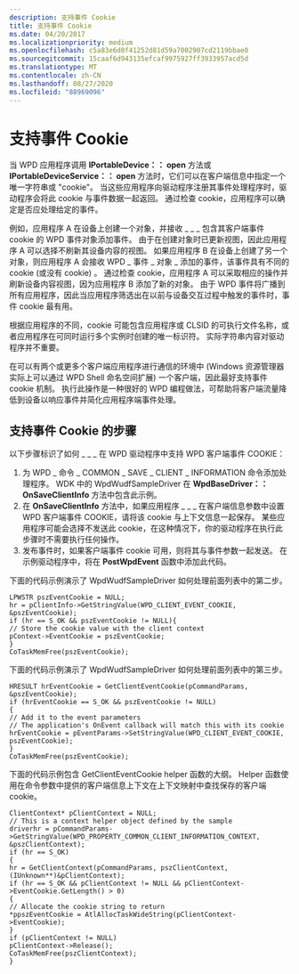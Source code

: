 ```yaml
---
description: 支持事件 Cookie
title: 支持事件 Cookie
ms.date: 04/20/2017
ms.localizationpriority: medium
ms.openlocfilehash: c5a83e6d0f41252d81d59a7002907cd2119bbae0
ms.sourcegitcommit: 15caaf6d943135efcaf9975927ff3933957acd5d
ms.translationtype: MT
ms.contentlocale: zh-CN
ms.lasthandoff: 08/27/2020
ms.locfileid: "88969096"
---
```

# <a name="supporting-event-cookies"></a>支持事件 Cookie


当 WPD 应用程序调用 **IPortableDevice：： open** 方法或 **IPortableDeviceService：： open** 方法时，它们可以在客户端信息中指定一个唯一字符串或 "cookie"。 当这些应用程序向驱动程序注册其事件处理程序时，驱动程序会将此 cookie 与事件数据一起返回。 通过检查 cookie，应用程序可以确定是否应处理给定的事件。

例如，应用程序 A 在设备上创建一个对象，并接收 \_ \_ \_ 包含其客户端事件 cookie 的 WPD 事件对象添加事件。 由于在创建对象时已更新视图，因此应用程序 A 可以选择不刷新其设备内容的视图。 如果应用程序 B 在设备上创建了另一个对象，则应用程序 A 会接收 WPD \_ 事件 \_ 对象 \_ 添加的事件，该事件具有不同的 cookie (或没有 cookie) 。 通过检查 cookie，应用程序 A 可以采取相应的操作并刷新设备内容视图，因为应用程序 B 添加了新的对象。 由于 WPD 事件将广播到所有应用程序，因此当应用程序筛选出在以前与设备交互过程中触发的事件时，事件 cookie 最有用。

根据应用程序的不同，cookie 可能包含应用程序或 CLSID 的可执行文件名称，或者应用程序在可同时运行多个实例时创建的唯一标识符。 实际字符串内容对驱动程序并不重要。

在可以有两个或更多个客户端应用程序进行通信的环境中 (Windows 资源管理器实际上可以通过 WPD Shell 命名空间扩展) 一个客户端，因此最好支持事件 cookie 机制。 执行此操作是一种很好的 WPD 编程做法，可帮助将客户端流量降低到设备以响应事件并简化应用程序端事件处理。

## <a name="span-idsteps_to_support_the_event_cookiespanspan-idsteps_to_support_the_event_cookiespanspan-idsteps_to_support_the_event_cookiespansteps-to-support-the-event-cookie"></a><span id="Steps_to_Support_the_Event_Cookie"></span><span id="steps_to_support_the_event_cookie"></span><span id="STEPS_TO_SUPPORT_THE_EVENT_COOKIE"></span>支持事件 Cookie 的步骤


以下步骤标识了如何 \_ \_ \_ 在 WPD 驱动程序中支持 WPD 客户端事件 COOKIE：

1.  为 WPD \_ 命令 \_ COMMON \_ SAVE \_ CLIENT \_ INFORMATION 命令添加处理程序。 WDK 中的 WpdWudfSampleDriver 在 **WpdBaseDriver：： OnSaveClientInfo** 方法中包含此示例。
2.  在 **OnSaveClientInfo** 方法中，如果应用程序 \_ \_ \_ 在客户端信息参数中设置 WPD 客户端事件 COOKIE，请将该 cookie 与上下文信息一起保存。 某些应用程序可能会选择不发送此 cookie，在这种情况下，你的驱动程序在执行此步骤时不需要执行任何操作。
3.  发布事件时，如果客户端事件 cookie 可用，则将其与事件参数一起发送。 在示例驱动程序中，将在 **PostWpdEvent** 函数中添加此代码。

下面的代码示例演示了 WpdWudfSampleDriver 如何处理前面列表中的第二步。

```ManagedCPlusPlus
LPWSTR pszEventCookie = NULL; 
hr = pClientInfo->GetStringValue(WPD_CLIENT_EVENT_COOKIE, &pszEventCookie);
if (hr == S_OK && pszEventCookie != NULL){    
// Store the cookie value with the client context    
pContext->EventCookie = pszEventCookie;
}
CoTaskMemFree(pszEventCookie);
```

下面的代码示例演示了 WpdWudfSampleDriver 如何处理前面列表中的第三步。

```ManagedCPlusPlus
HRESULT hrEventCookie = GetClientEventCookie(pCommandParams, &pszEventCookie);
if (hrEventCookie == S_OK && pszEventCookie != NULL)
{    
// Add it to the event parameters    
// The application's OnEvent callback will match this with its cookie    
hrEventCookie = pEventParams->SetStringValue(WPD_CLIENT_EVENT_COOKIE, pszEventCookie);
}
CoTaskMemFree(pszEventCookie);
```

下面的代码示例包含 GetClientEventCookie helper 函数的大纲。 Helper 函数使用在命令参数中提供的客户端信息上下文在上下文映射中查找保存的客户端 cookie。

```ManagedCPlusPlus
ClientContext* pClientContext = NULL;   
// This is a context helper object defined by the sample 
driverhr = pCommandParams->GetStringValue(WPD_PROPERTY_COMMON_CLIENT_INFORMATION_CONTEXT, &pszClientContext);
if (hr == S_OK)
{    
hr = GetClientContext(pCommandParams, pszClientContext, (IUnknown**)&pClientContext);    
if (hr == S_OK && pClientContext != NULL && pClientContext->EventCookie.GetLength() > 0)    
{       
// Allocate the cookie string to return        
*ppszEventCookie = AtlAllocTaskWideString(pClientContext->EventCookie);    
}    
if (pClientContext != NULL)          
pClientContext->Release();    
CoTaskMemFree(pszClientContext);
}
```

 

 




